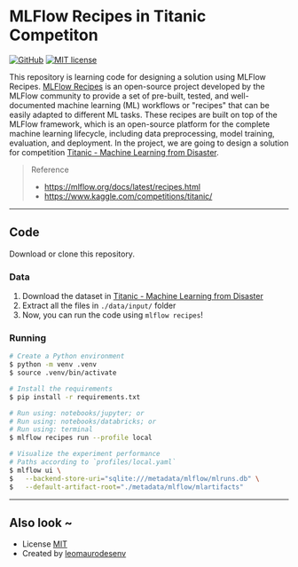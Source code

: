 # MLFlow Recipes in Titanic Competiton

[![GitHub](https://img.shields.io/static/v1?label=Code&message=GitHub&color=blue&style=flat-square)](https://github.com/leomaurodesenv/mlflow-recipes-titanic)
[![MIT license](https://img.shields.io/static/v1?label=License&message=MIT&color=blue&style=flat-square)](LICENSE)
   

This repository is learning code for designing a solution using MLFlow Recipes. 
[MLFlow Recipes](https://mlflow.org/docs/latest/recipes.html) is an open-source project developed by the MLFlow community to provide a set of pre-built, tested, and well-documented machine learning (ML) workflows or "recipes" that can be easily adapted to different ML tasks. These recipes are built on top of the MLFlow framework, which is an open-source platform for the complete machine learning lifecycle, including data preprocessing, model training, evaluation, and deployment.
In the project, we are going to design a solution for competition [Titanic - Machine Learning from Disaster](https://www.kaggle.com/competitions/titanic/).

> Reference
> - https://mlflow.org/docs/latest/recipes.html
> - https://www.kaggle.com/competitions/titanic/

---
## Code

Download or clone this repository.

### Data

1. Download the dataset in [Titanic - Machine Learning from Disaster](https://www.kaggle.com/competitions/titanic/)
2. Extract all the files in `./data/input/` folder
3. Now, you can run the code using `mlflow recipes`!

### Running

```sh
# Create a Python environment
$ python -m venv .venv
$ source .venv/bin/activate

# Install the requirements
$ pip install -r requirements.txt

# Run using: notebooks/jupyter; or
# Run using: notebooks/databricks; or
# Run using: terminal
$ mlflow recipes run --profile local

# Visualize the experiment performance
# Paths according to `profiles/local.yaml`
$ mlflow ui \
$   --backend-store-uri="sqlite:///metadata/mlflow/mlruns.db" \
$   --default-artifact-root="./metadata/mlflow/mlartifacts"
```

---
## Also look ~

- License [MIT](LICENSE)
- Created by [leomaurodesenv](https://github.com/leomaurodesenv/)
